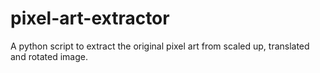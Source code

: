 # pixel-art-extractor

A python script to extract the original pixel art from scaled up, translated and rotated image.
